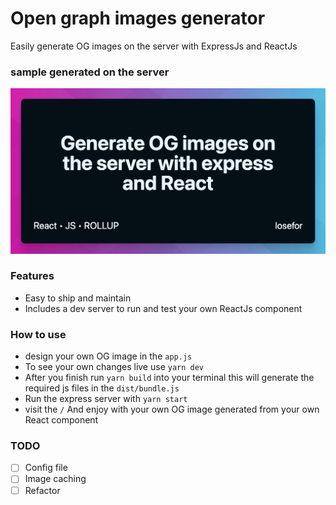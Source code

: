# Open graph images generator

Easily generate OG images on the server with ExpressJs and ReactJs

### sample generated on the server

!["Generate image by the server"](./sample.png)

### Features

- Easy to ship and maintain
- Includes a dev server to run and test your own ReactJs component

### How to use

- design your own OG image in the `app.js`
- To see your own changes live use `yarn dev`
- After you finish run `yarn build` into your terminal this will generate the required js files in the `dist/bundle.js`
- Run the express server with `yarn start`
- visit the `/` And enjoy with your own OG image generated from your own React component

### TODO

- [ ] Config file
- [ ] Image caching
- [ ] Refactor
